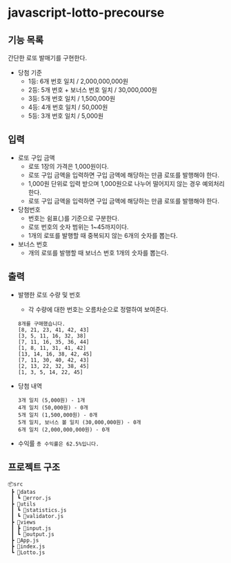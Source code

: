 # javascript-lotto-precourse

## 기능 목록

간단한 로또 발매기를 구현한다.

- 당첨 기준
  - 1등: 6개 번호 일치 / 2,000,000,000원
  - 2등: 5개 번호 + 보너스 번호 일치 / 30,000,000원
  - 3등: 5개 번호 일치 / 1,500,000원
  - 4등: 4개 번호 일치 / 50,000원
  - 5등: 3개 번호 일치 / 5,000원

## 입력

- 로또 구입 금액
  - 로또 1장의 가격은 1,000원이다.
  - 로또 구입 금액을 입력하면 구입 금액에 해당하는 만큼 로또를 발행해야 한다.
  - 1,000원 단위로 입력 받으며 1,000원으로 나누어 떨어지지 않는 경우 예외처리한다.
  - 로또 구입 금액을 입력하면 구입 금액에 해당하는 만큼 로또를 발행해야 한다.
- 당첨번호
  - 번호는 쉼표(,)를 기준으로 구분한다.
  - 로또 번호의 숫자 범위는 1~45까지이다.
  - 1개의 로또를 발행할 때 중복되지 않는 6개의 숫자를 뽑는다.
- 보너스 번호
  - 개의 로또를 발행할 때 보너스 번호 1개의 숫자를 뽑는다.

## 출력

- 발행한 로또 수량 및 번호

  - 각 수량에 대한 번호는 오름차순으로 정렬하여 보여준다.

  ```
  8개를 구매했습니다.
  [8, 21, 23, 41, 42, 43]
  [3, 5, 11, 16, 32, 38]
  [7, 11, 16, 35, 36, 44]
  [1, 8, 11, 31, 41, 42]
  [13, 14, 16, 38, 42, 45]
  [7, 11, 30, 40, 42, 43]
  [2, 13, 22, 32, 38, 45]
  [1, 3, 5, 14, 22, 45]
  ```

- 당첨 내역

  ```
  3개 일치 (5,000원) - 1개
  4개 일치 (50,000원) - 0개
  5개 일치 (1,500,000원) - 0개
  5개 일치, 보너스 볼 일치 (30,000,000원) - 0개
  6개 일치 (2,000,000,000원) - 0개
  ```

- 수익률
  `총 수익률은 62.5%입니다.`

## 프로젝트 구조

```
📦src
 ┣ 📂datas
 ┃ ┗ 📜error.js
 ┣ 📂utils
 ┃ ┗ 📜statistics.js
 ┃ ┗ 📜validator.js
 ┣ 📂views
 ┃ ┣ 📜input.js
 ┃ ┗ 📜output.js
 ┣ 📜App.js
 ┣ 📜index.js
 ┗ 📜Lotto.js
```

